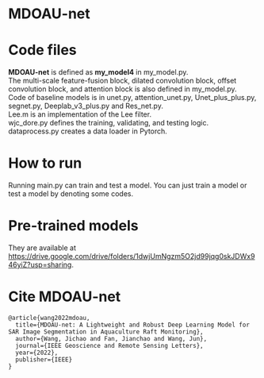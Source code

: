 # MDOAU-net

# Code files
**MDOAU-net** is defined as **my_model4** in my_model.py.  
The multi-scale feature-fusion block, dilated convolution block, offset convolution block, and attention block is also defined in my_model.py.  
Code of baseline models is in unet.py, attention_unet.py, Unet_plus_plus.py, segnet.py, Deeplab_v3_plus.py and Res_net.py.  
Lee.m is an implementation of the Lee filter.  
wjc_dore.py defines the training, validating, and testing logic.  
dataprocess.py creates a data loader in Pytorch.

# How to run
Running main.py can train and test a model.
You can just train a model or test a model by denoting some codes.

# Pre-trained models
They are available at  https://drive.google.com/drive/folders/1dwjUmNgzm5O2jd99jqg0skJDWx946yiZ?usp=sharing.

# Cite MDOAU-net
```
@article{wang2022mdoau,
  title={MDOAU-net: A Lightweight and Robust Deep Learning Model for SAR Image Segmentation in Aquaculture Raft Monitoring},
  author={Wang, Jichao and Fan, Jianchao and Wang, Jun},
  journal={IEEE Geoscience and Remote Sensing Letters},
  year={2022},
  publisher={IEEE}
}
```
